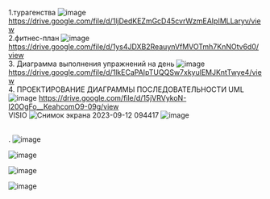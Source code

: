 1.турагенства
![image](https://github.com/qune4q/DemoEkzamen/assets/50214016/873f0125-8d6e-481a-8b32-17c521a27ac7)
https://drive.google.com/file/d/1ljDedKEZmGcD45cvrWzmEAIpIMLLaryv/view
<br> 2.фитнес-план
![image](https://github.com/qune4q/DemoEkzamen/assets/50214016/f4011449-b9a9-4870-8338-a4014a914706)
https://drive.google.com/file/d/1ys4JDXB2ReauynVfMVOTmh7KnNOtv6d0/view
<br> 3. Диаграмма выполнения упражнений на день
![image](https://github.com/qune4q/DemoEkzamen/assets/50214016/2095d619-c51b-42df-870d-b91977867f61)
https://drive.google.com/file/d/1lkECaPAIpTUQQSw7xkyulEMJKntTwye4/view
<br> 4. ПРОЕКТИРОВАНИЕ ДИАГРАММЫ ПОСЛЕДОВАТЕЛЬНОСТИ UML 
![image](https://github.com/qune4q/DemoEkzamen/assets/50214016/bb4d0e93-7e8e-4f82-a14f-acff7e12eba4)
https://drive.google.com/file/d/15jVRVykoN-l20OgFo__KeahcomO9-09g/view
<br> VISIO
![Снимок экрана 2023-09-12 094417](https://github.com/qune4q/DemoEkzamen/assets/50214016/d6e6e14d-5e8e-40e6-b022-65ad031f43c8)
![image](https://github.com/qune4q/DemoEkzamen/assets/50214016/148c1f3c-deb3-43be-a873-05a31727ebf5)

<br> .
![image](https://github.com/qune4q/DemoEkzamen/assets/50214016/c18dcdf1-2798-47af-8976-043e86a73042)

![image](https://github.com/qune4q/DemoEkzamen/assets/50214016/5bf2705b-0d87-48e3-a6fb-d89ab93babd0)

![image](https://github.com/qune4q/DemoEkzamen/assets/50214016/01308023-3629-4cde-92b1-b4a1685f0d22)

![image](https://github.com/qune4q/DemoEkzamen/assets/50214016/ac8a6be1-e67f-454b-a82d-494b89a71bda)
